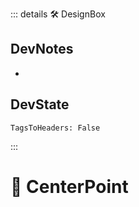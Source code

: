 ::: details 🛠 <dev>DesignBox</dev>

## DevNotes

-

## DevState

`TagsToHeaders: False`


:::

# 🔻 <via>CenterPoint</via>
